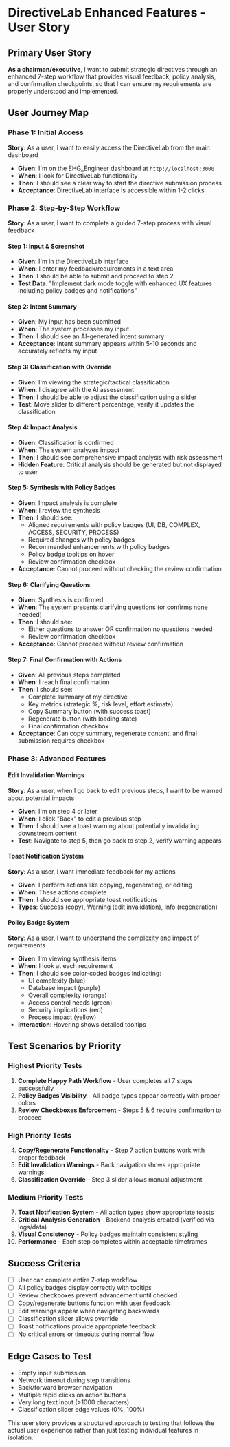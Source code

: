 # DirectiveLab Enhanced Features - User Story

## Primary User Story
**As a chairman/executive**, I want to submit strategic directives through an enhanced 7-step workflow that provides visual feedback, policy analysis, and confirmation checkpoints, so that I can ensure my requirements are properly understood and implemented.

## User Journey Map

### Phase 1: Initial Access
**Story**: As a user, I want to easily access the DirectiveLab from the main dashboard
- **Given**: I'm on the EHG_Engineer dashboard at `http://localhost:3000`
- **When**: I look for DirectiveLab functionality
- **Then**: I should see a clear way to start the directive submission process
- **Acceptance**: DirectiveLab interface is accessible within 1-2 clicks

### Phase 2: Step-by-Step Workflow
**Story**: As a user, I want to complete a guided 7-step process with visual feedback

#### Step 1: Input & Screenshot
- **Given**: I'm in the DirectiveLab interface
- **When**: I enter my feedback/requirements in a text area
- **Then**: I should be able to submit and proceed to step 2
- **Test Data**: "Implement dark mode toggle with enhanced UX features including policy badges and notifications"

#### Step 2: Intent Summary
- **Given**: My input has been submitted
- **When**: The system processes my input
- **Then**: I should see an AI-generated intent summary
- **Acceptance**: Intent summary appears within 5-10 seconds and accurately reflects my input

#### Step 3: Classification with Override
- **Given**: I'm viewing the strategic/tactical classification
- **When**: I disagree with the AI assessment
- **Then**: I should be able to adjust the classification using a slider
- **Test**: Move slider to different percentage, verify it updates the classification

#### Step 4: Impact Analysis
- **Given**: Classification is confirmed
- **When**: The system analyzes impact
- **Then**: I should see comprehensive impact analysis with risk assessment
- **Hidden Feature**: Critical analysis should be generated but not displayed to user

#### Step 5: Synthesis with Policy Badges
- **Given**: Impact analysis is complete
- **When**: I review the synthesis
- **Then**: I should see:
  - Aligned requirements with policy badges (UI, DB, COMPLEX, ACCESS, SECURITY, PROCESS)
  - Required changes with policy badges
  - Recommended enhancements with policy badges
  - Policy badge tooltips on hover
  - Review confirmation checkbox
- **Acceptance**: Cannot proceed without checking the review confirmation

#### Step 6: Clarifying Questions
- **Given**: Synthesis is confirmed
- **When**: The system presents clarifying questions (or confirms none needed)
- **Then**: I should see:
  - Either questions to answer OR confirmation no questions needed
  - Review confirmation checkbox
- **Acceptance**: Cannot proceed without review confirmation

#### Step 7: Final Confirmation with Actions
- **Given**: All previous steps completed
- **When**: I reach final confirmation
- **Then**: I should see:
  - Complete summary of my directive
  - Key metrics (strategic %, risk level, effort estimate)
  - Copy Summary button (with success toast)
  - Regenerate button (with loading state)
  - Final confirmation checkbox
- **Acceptance**: Can copy summary, regenerate content, and final submission requires checkbox

### Phase 3: Advanced Features

#### Edit Invalidation Warnings
**Story**: As a user, when I go back to edit previous steps, I want to be warned about potential impacts
- **Given**: I'm on step 4 or later
- **When**: I click "Back" to edit a previous step
- **Then**: I should see a toast warning about potentially invalidating downstream content
- **Test**: Navigate to step 5, then go back to step 2, verify warning appears

#### Toast Notification System
**Story**: As a user, I want immediate feedback for my actions
- **Given**: I perform actions like copying, regenerating, or editing
- **When**: These actions complete
- **Then**: I should see appropriate toast notifications
- **Types**: Success (copy), Warning (edit invalidation), Info (regeneration)

#### Policy Badge System
**Story**: As a user, I want to understand the complexity and impact of requirements
- **Given**: I'm viewing synthesis items
- **When**: I look at each requirement
- **Then**: I should see color-coded badges indicating:
  - UI complexity (blue)
  - Database impact (purple)
  - Overall complexity (orange)
  - Access control needs (green)
  - Security implications (red)
  - Process impact (yellow)
- **Interaction**: Hovering shows detailed tooltips

## Test Scenarios by Priority

### Highest Priority Tests
1. **Complete Happy Path Workflow** - User completes all 7 steps successfully
2. **Policy Badges Visibility** - All badge types appear correctly with proper colors
3. **Review Checkboxes Enforcement** - Steps 5 & 6 require confirmation to proceed

### High Priority Tests  
4. **Copy/Regenerate Functionality** - Step 7 action buttons work with proper feedback
5. **Edit Invalidation Warnings** - Back navigation shows appropriate warnings
6. **Classification Override** - Step 3 slider allows manual adjustment

### Medium Priority Tests
7. **Toast Notification System** - All action types show appropriate toasts
8. **Critical Analysis Generation** - Backend analysis created (verified via logs/data)
9. **Visual Consistency** - Policy badges maintain consistent styling
10. **Performance** - Each step completes within acceptable timeframes

## Success Criteria
- [ ] User can complete entire 7-step workflow
- [ ] All policy badges display correctly with tooltips
- [ ] Review checkboxes prevent advancement until checked
- [ ] Copy/regenerate buttons function with user feedback
- [ ] Edit warnings appear when navigating backwards
- [ ] Classification slider allows override
- [ ] Toast notifications provide appropriate feedback
- [ ] No critical errors or timeouts during normal flow

## Edge Cases to Test
- Empty input submission
- Network timeout during step transitions
- Back/forward browser navigation
- Multiple rapid clicks on action buttons
- Very long text input (>1000 characters)
- Classification slider edge values (0%, 100%)

This user story provides a structured approach to testing that follows the actual user experience rather than just testing individual features in isolation.